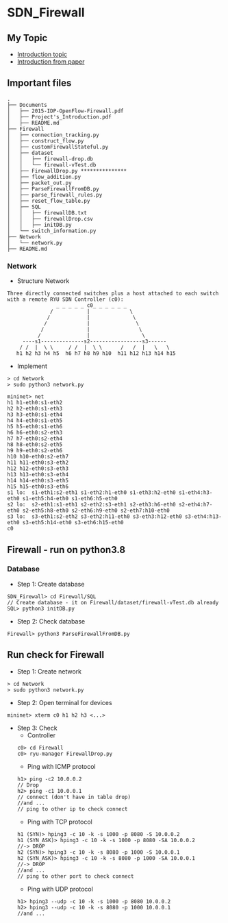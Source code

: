 SDN_Firewall
============
## My Topic
* [Introduction topic](https://github.com/HODUCVU/SDN_Firewall/blob/main/Documents/Project's_Introduction.pdf)
* [Introduction from paper](/Documents/2015-IDP-OpenFlow-Firewall.pdf)
## Important files 
```
.
├── Documents
│   ├── 2015-IDP-OpenFlow-Firewall.pdf
│   ├── Project's_Introduction.pdf
│   ├── README.md
├── Firewall
│   ├── connection_tracking.py
│   ├── construct_flow.py
│   ├── customFirewallStateful.py
│   ├── dataset
│   │   ├── firewall-drop.db
│   │   └── firewall-vTest.db
│   ├── FirewallDrop.py ***************
│   ├── flow_addition.py
│   ├── packet_out.py
│   ├── ParseFirewallFromDB.py 
│   ├── parse_firewall_rules.py
│   ├── reset_flow_table.py
│   ├── SQL
│   │   ├── firewallDB.txt
│   │   ├── firewallDrop.csv
│   │   ├── initDB.py
│   └── switch_information.py
├── Network
│   └── network.py
├── README.md
```
### Network 
* Structure Network
```
Three directly connected switches plus a host attached to each switch 
with a remote RYU SDN Controller (c0):
                _ _ _ _ _ c0_ _ _ _ _ _
              /           |             \
             /            |              \
            /             |               \
           /              |                \
          /               |                 \
     ----s1--------------s2-----------------s3------
    / /  |  \ \     / /  |  \ \      /   /  |   \   \
   h1 h2 h3 h4 h5  h6 h7 h8 h9 h10  h11 h12 h13 h14 h15
```
* Implement
```
> cd Network 
> sudo python3 network.py

mininet> net
h1 h1-eth0:s1-eth2
h2 h2-eth0:s1-eth3
h3 h3-eth0:s1-eth4
h4 h4-eth0:s1-eth5
h5 h5-eth0:s1-eth6
h6 h6-eth0:s2-eth3
h7 h7-eth0:s2-eth4
h8 h8-eth0:s2-eth5
h9 h9-eth0:s2-eth6
h10 h10-eth0:s2-eth7
h11 h11-eth0:s3-eth2
h12 h12-eth0:s3-eth3
h13 h13-eth0:s3-eth4
h14 h14-eth0:s3-eth5
h15 h15-eth0:s3-eth6
s1 lo:  s1-eth1:s2-eth1 s1-eth2:h1-eth0 s1-eth3:h2-eth0 s1-eth4:h3-eth0 s1-eth5:h4-eth0 s1-eth6:h5-eth0
s2 lo:  s2-eth1:s1-eth1 s2-eth2:s3-eth1 s2-eth3:h6-eth0 s2-eth4:h7-eth0 s2-eth5:h8-eth0 s2-eth6:h9-eth0 s2-eth7:h10-eth0
s3 lo:  s3-eth1:s2-eth2 s3-eth2:h11-eth0 s3-eth3:h12-eth0 s3-eth4:h13-eth0 s3-eth5:h14-eth0 s3-eth6:h15-eth0
c0
```
## Firewall - run on python3.8
### Database
* Step 1: Create database
```
SDN_Firewall> cd Firewall/SQL
// Create database - it on Firewall/dataset/firewall-vTest.db already
SQL> python3 initDB.py
```
* Step 2: Check database  
```
Firewall> python3 ParseFirewallFromDB.py
```

## Run check for Firewall
* Step 1: Create network 
```
> cd Network 
> sudo python3 network.py
```
<!-- ``` -->
<!-- > sudo mn --topo single,4 --mac --controller remote,ip=127.0.0.1 -i 10.0.0.0/24 --switch ovsk -->
<!-- ``` -->
* Step 2: Open terminal for devices 
```
mininet> xterm c0 h1 h2 h3 <...>
```
* Step 3: Check
  * Controller
  ```
  c0> cd Firewall
  c0> ryu-manager FirewallDrop.py
  ```
  * Ping with ICMP protocol
  ```
  h1> ping -c2 10.0.0.2 
  // Drop
  h2> ping -c1 10.0.0.1 
  // connect (don't have in table drop)
  //and ...
  // ping to other ip to check connect
  ```
  * Ping with TCP protocol
  ```
  h1 (SYN)> hping3 -c 10 -k -s 1000 -p 8080 -S 10.0.0.2 
  h1 (SYN_ASK)> hping3 -c 10 -k -s 1000 -p 8080 -SA 10.0.0.2 
  //-> DROP 
  h2 (SYN)> hping3 -c 10 -k -s 8080 -p 1000 -S 10.0.0.1 
  h2 (SYN_ASK)> hping3 -c 10 -k -s 8080 -p 1000 -SA 10.0.0.1 
  //-> DROP
  //and ...
  // ping to other port to check connect
  ```
  * Ping with UDP protocol 
  ```
  h1> hping3 --udp -c 10 -k -s 1000 -p 8080 10.0.0.2
  h2> hping3 --udp -c 10 -k -s 8080 -p 1000 10.0.0.1
  //and ...
  ```
<!-- ## Works -->
<!-- 1. Check query database from rules. -- Done -->
<!-- 2. Covert database from 'ALLOW' to 'DROP'. -- Done -->
<!-- 3. Create rule check times send packet from source IP Address. -- Done -->
<!-- 4. Run on project' network (3 switch). -- Done -->
